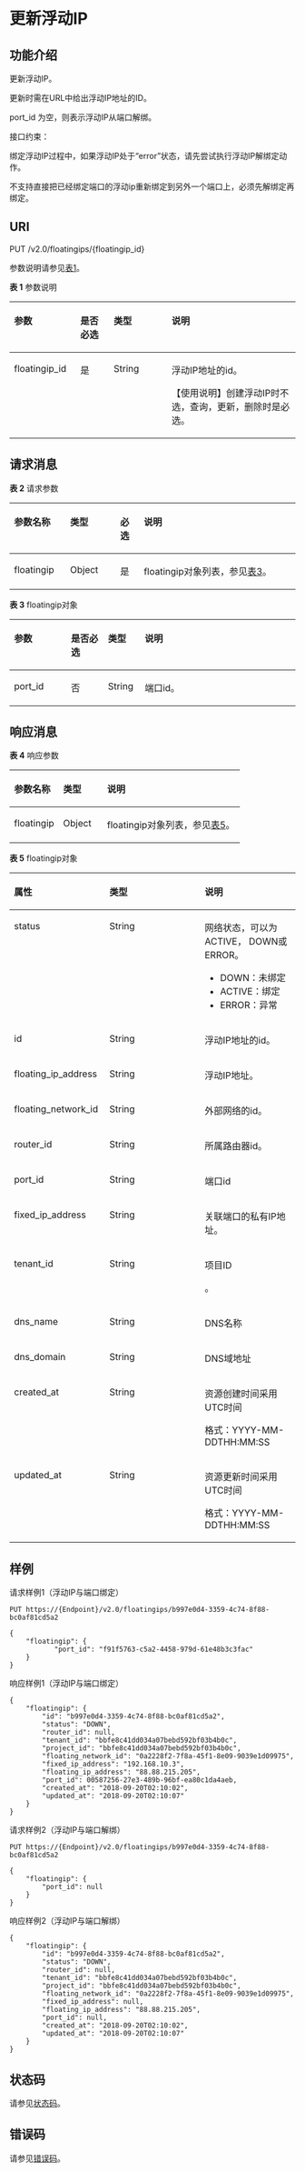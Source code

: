 # 更新浮动IP<a name="vpc_floatingiP_0004"></a>

## 功能介绍<a name="section6285365021641"></a>

更新浮动IP。

更新时需在URL中给出浮动IP地址的ID。

port\_id 为空，则表示浮动IP从端口解绑。

接口约束：

绑定浮动IP过程中，如果浮动IP处于“error”状态，请先尝试执行浮动IP解绑定动作。

不支持直接把已经绑定端口的浮动ip重新绑定到另外一个端口上，必须先解绑定再绑定。

## URI<a name="section5206576221641"></a>

PUT /v2.0/floatingips/\{floatingip\_id\}

参数说明请参见[表1](#table5388109319164)。

**表 1**  参数说明

<a name="table5388109319164"></a>
<table><thead align="left"><tr id="row6462628919164"><th class="cellrowborder" valign="top" width="23.169999999999998%" id="mcps1.2.5.1.1"><p id="p23806019164"><a name="p23806019164"></a><a name="p23806019164"></a>参数</p>
</th>
<th class="cellrowborder" valign="top" width="11.66%" id="mcps1.2.5.1.2"><p id="p868823916540"><a name="p868823916540"></a><a name="p868823916540"></a>是否必选</p>
</th>
<th class="cellrowborder" valign="top" width="20.28%" id="mcps1.2.5.1.3"><p id="p1928287519164"><a name="p1928287519164"></a><a name="p1928287519164"></a>类型</p>
</th>
<th class="cellrowborder" valign="top" width="44.89%" id="mcps1.2.5.1.4"><p id="p4943306019164"><a name="p4943306019164"></a><a name="p4943306019164"></a>说明</p>
</th>
</tr>
</thead>
<tbody><tr id="row316619519164"><td class="cellrowborder" valign="top" width="23.169999999999998%" headers="mcps1.2.5.1.1 "><p id="p115515499553"><a name="p115515499553"></a><a name="p115515499553"></a>floatingip_id</p>
</td>
<td class="cellrowborder" valign="top" width="11.66%" headers="mcps1.2.5.1.2 "><p id="p0689103915411"><a name="p0689103915411"></a><a name="p0689103915411"></a>是</p>
</td>
<td class="cellrowborder" valign="top" width="20.28%" headers="mcps1.2.5.1.3 "><p id="p3677022419164"><a name="p3677022419164"></a><a name="p3677022419164"></a>String</p>
</td>
<td class="cellrowborder" valign="top" width="44.89%" headers="mcps1.2.5.1.4 "><p id="p2690811319164"><a name="p2690811319164"></a><a name="p2690811319164"></a>浮动IP地址的id。</p>
<p id="p6641157838"><a name="p6641157838"></a><a name="p6641157838"></a>【使用说明】创建浮动IP时不选，查询，更新，删除时是必选。</p>
</td>
</tr>
</tbody>
</table>

## 请求消息<a name="section2938074421641"></a>

**表 2**  请求参数

<a name="table3103003021641"></a>
<table><thead align="left"><tr id="row5907300221641"><th class="cellrowborder" valign="top" width="19.59%" id="mcps1.2.5.1.1"><p id="p2018384621641"><a name="p2018384621641"></a><a name="p2018384621641"></a>参数名称</p>
</th>
<th class="cellrowborder" valign="top" width="17.53%" id="mcps1.2.5.1.2"><p id="p2427879021641"><a name="p2427879021641"></a><a name="p2427879021641"></a>类型</p>
</th>
<th class="cellrowborder" valign="top" width="8.25%" id="mcps1.2.5.1.3"><p id="p2042494621641"><a name="p2042494621641"></a><a name="p2042494621641"></a>必选</p>
</th>
<th class="cellrowborder" valign="top" width="54.63%" id="mcps1.2.5.1.4"><p id="p4380795521641"><a name="p4380795521641"></a><a name="p4380795521641"></a>说明</p>
</th>
</tr>
</thead>
<tbody><tr id="row5878350521641"><td class="cellrowborder" valign="top" width="19.59%" headers="mcps1.2.5.1.1 "><p id="p6384347521641"><a name="p6384347521641"></a><a name="p6384347521641"></a>floatingip</p>
</td>
<td class="cellrowborder" valign="top" width="17.53%" headers="mcps1.2.5.1.2 "><p id="p393901021641"><a name="p393901021641"></a><a name="p393901021641"></a>Object</p>
</td>
<td class="cellrowborder" valign="top" width="8.25%" headers="mcps1.2.5.1.3 "><p id="p5062438921641"><a name="p5062438921641"></a><a name="p5062438921641"></a>是</p>
</td>
<td class="cellrowborder" valign="top" width="54.63%" headers="mcps1.2.5.1.4 "><p id="p557124874610"><a name="p557124874610"></a><a name="p557124874610"></a>floatingip对象列表，参见<a href="#table547993685510">表3</a>。</p>
</td>
</tr>
</tbody>
</table>

**表 3**  floatingip对象

<a name="table547993685510"></a>
<table><thead align="left"><tr id="row966719362553"><th class="cellrowborder" valign="top" width="19.878012198780123%" id="mcps1.2.5.1.1"><p id="p0685313416"><a name="p0685313416"></a><a name="p0685313416"></a>参数</p>
</th>
<th class="cellrowborder" valign="top" width="12.938706129387059%" id="mcps1.2.5.1.2"><p id="p768561134110"><a name="p768561134110"></a><a name="p768561134110"></a>是否必选</p>
</th>
<th class="cellrowborder" valign="top" width="12.84871512848715%" id="mcps1.2.5.1.3"><p id="p368681134120"><a name="p368681134120"></a><a name="p368681134120"></a>类型</p>
</th>
<th class="cellrowborder" valign="top" width="54.334566543345666%" id="mcps1.2.5.1.4"><p id="p668612124119"><a name="p668612124119"></a><a name="p668612124119"></a>说明</p>
</th>
</tr>
</thead>
<tbody><tr id="row1667163613554"><td class="cellrowborder" valign="top" width="19.878012198780123%" headers="mcps1.2.5.1.1 "><p id="p1868717104113"><a name="p1868717104113"></a><a name="p1868717104113"></a>port_id</p>
</td>
<td class="cellrowborder" valign="top" width="12.938706129387059%" headers="mcps1.2.5.1.2 "><p id="p26871119419"><a name="p26871119419"></a><a name="p26871119419"></a>否</p>
</td>
<td class="cellrowborder" valign="top" width="12.84871512848715%" headers="mcps1.2.5.1.3 "><p id="p66889116414"><a name="p66889116414"></a><a name="p66889116414"></a>String</p>
</td>
<td class="cellrowborder" valign="top" width="54.334566543345666%" headers="mcps1.2.5.1.4 "><p id="p14688213413"><a name="p14688213413"></a><a name="p14688213413"></a>端口id。</p>
</td>
</tr>
</tbody>
</table>

## 响应消息<a name="section2485220121641"></a>

**表 4**  响应参数

<a name="table6687125821641"></a>
<table><thead align="left"><tr id="row2678790321641"><th class="cellrowborder" valign="top" width="21.349999999999998%" id="mcps1.2.4.1.1"><p id="p2233651921641"><a name="p2233651921641"></a><a name="p2233651921641"></a>参数名称</p>
</th>
<th class="cellrowborder" valign="top" width="19.11%" id="mcps1.2.4.1.2"><p id="p6442759121641"><a name="p6442759121641"></a><a name="p6442759121641"></a>类型</p>
</th>
<th class="cellrowborder" valign="top" width="59.540000000000006%" id="mcps1.2.4.1.3"><p id="p5780308921641"><a name="p5780308921641"></a><a name="p5780308921641"></a>说明</p>
</th>
</tr>
</thead>
<tbody><tr id="row5153866721641"><td class="cellrowborder" valign="top" width="21.349999999999998%" headers="mcps1.2.4.1.1 "><p id="p1388252621641"><a name="p1388252621641"></a><a name="p1388252621641"></a>floatingip</p>
</td>
<td class="cellrowborder" valign="top" width="19.11%" headers="mcps1.2.4.1.2 "><p id="p5074280121641"><a name="p5074280121641"></a><a name="p5074280121641"></a>Object</p>
</td>
<td class="cellrowborder" valign="top" width="59.540000000000006%" headers="mcps1.2.4.1.3 "><p id="p6355285621641"><a name="p6355285621641"></a><a name="p6355285621641"></a>floatingip对象列表，参见<a href="#table8139247714">表5</a>。</p>
</td>
</tr>
</tbody>
</table>

**表 5**  floatingip对象

<a name="table8139247714"></a>
<table><thead align="left"><tr id="row18132240714"><th class="cellrowborder" valign="top" width="33.33333333333333%" id="mcps1.2.4.1.1"><p id="p101201250870"><a name="p101201250870"></a><a name="p101201250870"></a>属性</p>
</th>
<th class="cellrowborder" valign="top" width="33.33333333333333%" id="mcps1.2.4.1.2"><p id="p161211850674"><a name="p161211850674"></a><a name="p161211850674"></a>类型</p>
</th>
<th class="cellrowborder" valign="top" width="33.33333333333333%" id="mcps1.2.4.1.3"><p id="p41217502719"><a name="p41217502719"></a><a name="p41217502719"></a>说明</p>
</th>
</tr>
</thead>
<tbody><tr id="row2014192410713"><td class="cellrowborder" valign="top" width="33.33333333333333%" headers="mcps1.2.4.1.1 "><p id="p6028218019164"><a name="p6028218019164"></a><a name="p6028218019164"></a>status</p>
</td>
<td class="cellrowborder" valign="top" width="33.33333333333333%" headers="mcps1.2.4.1.2 "><p id="p5101843519164"><a name="p5101843519164"></a><a name="p5101843519164"></a>String</p>
</td>
<td class="cellrowborder" valign="top" width="33.33333333333333%" headers="mcps1.2.4.1.3 "><p id="p6000412319164"><a name="p6000412319164"></a><a name="p6000412319164"></a>网络状态，可以为ACTIVE， DOWN或ERROR。</p>
<a name="ul10603143175810"></a><a name="ul10603143175810"></a><ul id="ul10603143175810"><li>DOWN：未绑定</li><li>ACTIVE：绑定</li><li>ERROR：异常</li></ul>
</td>
</tr>
<tr id="row4141241070"><td class="cellrowborder" valign="top" width="33.33333333333333%" headers="mcps1.2.4.1.1 "><p id="p5513524919164"><a name="p5513524919164"></a><a name="p5513524919164"></a>id</p>
</td>
<td class="cellrowborder" valign="top" width="33.33333333333333%" headers="mcps1.2.4.1.2 "><p id="p212111505713"><a name="p212111505713"></a><a name="p212111505713"></a>String</p>
</td>
<td class="cellrowborder" valign="top" width="33.33333333333333%" headers="mcps1.2.4.1.3 "><p id="p4121850371"><a name="p4121850371"></a><a name="p4121850371"></a>浮动IP地址的id。</p>
</td>
</tr>
<tr id="row614132416712"><td class="cellrowborder" valign="top" width="33.33333333333333%" headers="mcps1.2.4.1.1 "><p id="p1912112509713"><a name="p1912112509713"></a><a name="p1912112509713"></a>floating_ip_address</p>
</td>
<td class="cellrowborder" valign="top" width="33.33333333333333%" headers="mcps1.2.4.1.2 "><p id="p11211850072"><a name="p11211850072"></a><a name="p11211850072"></a>String</p>
</td>
<td class="cellrowborder" valign="top" width="33.33333333333333%" headers="mcps1.2.4.1.3 "><p id="p16122205017713"><a name="p16122205017713"></a><a name="p16122205017713"></a>浮动IP地址。</p>
</td>
</tr>
<tr id="row115102414717"><td class="cellrowborder" valign="top" width="33.33333333333333%" headers="mcps1.2.4.1.1 "><p id="p61223503712"><a name="p61223503712"></a><a name="p61223503712"></a>floating_network_id</p>
</td>
<td class="cellrowborder" valign="top" width="33.33333333333333%" headers="mcps1.2.4.1.2 "><p id="p1812220507714"><a name="p1812220507714"></a><a name="p1812220507714"></a>String</p>
</td>
<td class="cellrowborder" valign="top" width="33.33333333333333%" headers="mcps1.2.4.1.3 "><p id="p16122550274"><a name="p16122550274"></a><a name="p16122550274"></a>外部网络的id。</p>
</td>
</tr>
<tr id="row19155241277"><td class="cellrowborder" valign="top" width="33.33333333333333%" headers="mcps1.2.4.1.1 "><p id="p201223504719"><a name="p201223504719"></a><a name="p201223504719"></a>router_id</p>
</td>
<td class="cellrowborder" valign="top" width="33.33333333333333%" headers="mcps1.2.4.1.2 "><p id="p1122155015714"><a name="p1122155015714"></a><a name="p1122155015714"></a>String</p>
</td>
<td class="cellrowborder" valign="top" width="33.33333333333333%" headers="mcps1.2.4.1.3 "><p id="p812212506713"><a name="p812212506713"></a><a name="p812212506713"></a>所属路由器id。</p>
</td>
</tr>
<tr id="row101514247714"><td class="cellrowborder" valign="top" width="33.33333333333333%" headers="mcps1.2.4.1.1 "><p id="p412218502718"><a name="p412218502718"></a><a name="p412218502718"></a>port_id</p>
</td>
<td class="cellrowborder" valign="top" width="33.33333333333333%" headers="mcps1.2.4.1.2 "><p id="p612213506716"><a name="p612213506716"></a><a name="p612213506716"></a>String</p>
</td>
<td class="cellrowborder" valign="top" width="33.33333333333333%" headers="mcps1.2.4.1.3 "><p id="p141228504716"><a name="p141228504716"></a><a name="p141228504716"></a>端口id</p>
</td>
</tr>
<tr id="row3164249715"><td class="cellrowborder" valign="top" width="33.33333333333333%" headers="mcps1.2.4.1.1 "><p id="p01237508720"><a name="p01237508720"></a><a name="p01237508720"></a>fixed_ip_address</p>
</td>
<td class="cellrowborder" valign="top" width="33.33333333333333%" headers="mcps1.2.4.1.2 "><p id="p111239501770"><a name="p111239501770"></a><a name="p111239501770"></a>String</p>
</td>
<td class="cellrowborder" valign="top" width="33.33333333333333%" headers="mcps1.2.4.1.3 "><p id="p1712316501972"><a name="p1712316501972"></a><a name="p1712316501972"></a>关联端口的私有IP地址。</p>
</td>
</tr>
<tr id="row21662416711"><td class="cellrowborder" valign="top" width="33.33333333333333%" headers="mcps1.2.4.1.1 "><p id="p812355018717"><a name="p812355018717"></a><a name="p812355018717"></a>tenant_id</p>
</td>
<td class="cellrowborder" valign="top" width="33.33333333333333%" headers="mcps1.2.4.1.2 "><p id="p612316509712"><a name="p612316509712"></a><a name="p612316509712"></a>String</p>
</td>
<td class="cellrowborder" valign="top" width="33.33333333333333%" headers="mcps1.2.4.1.3 "><p id="p10487112"><a name="p10487112"></a><a name="p10487112"></a>项目ID</p>
<p id="p51231950174"><a name="p51231950174"></a><a name="p51231950174"></a>。</p>
</td>
</tr>
<tr id="row11176241720"><td class="cellrowborder" valign="top" width="33.33333333333333%" headers="mcps1.2.4.1.1 "><p id="p11222111885214"><a name="p11222111885214"></a><a name="p11222111885214"></a>dns_name</p>
</td>
<td class="cellrowborder" valign="top" width="33.33333333333333%" headers="mcps1.2.4.1.2 "><p id="p122232018115215"><a name="p122232018115215"></a><a name="p122232018115215"></a>String</p>
</td>
<td class="cellrowborder" valign="top" width="33.33333333333333%" headers="mcps1.2.4.1.3 "><p id="p18223161825216"><a name="p18223161825216"></a><a name="p18223161825216"></a>DNS名称</p>
</td>
</tr>
<tr id="row17174241670"><td class="cellrowborder" valign="top" width="33.33333333333333%" headers="mcps1.2.4.1.1 "><p id="p492133065713"><a name="p492133065713"></a><a name="p492133065713"></a>dns_domain</p>
</td>
<td class="cellrowborder" valign="top" width="33.33333333333333%" headers="mcps1.2.4.1.2 "><p id="p16929300573"><a name="p16929300573"></a><a name="p16929300573"></a>String</p>
</td>
<td class="cellrowborder" valign="top" width="33.33333333333333%" headers="mcps1.2.4.1.3 "><p id="p3921230175711"><a name="p3921230175711"></a><a name="p3921230175711"></a>DNS域地址</p>
</td>
</tr>
<tr id="row1418142410714"><td class="cellrowborder" valign="top" width="33.33333333333333%" headers="mcps1.2.4.1.1 "><p id="p1953114119914"><a name="p1953114119914"></a><a name="p1953114119914"></a>created_at</p>
</td>
<td class="cellrowborder" valign="top" width="33.33333333333333%" headers="mcps1.2.4.1.2 "><p id="p595318416919"><a name="p595318416919"></a><a name="p595318416919"></a>String</p>
</td>
<td class="cellrowborder" valign="top" width="33.33333333333333%" headers="mcps1.2.4.1.3 "><p id="p1395374115919"><a name="p1395374115919"></a><a name="p1395374115919"></a>资源创建时间采用UTC时间</p>
<p id="p2070141994713"><a name="p2070141994713"></a><a name="p2070141994713"></a>格式：YYYY-MM-DDTHH:MM:SS</p>
</td>
</tr>
<tr id="row1188246714"><td class="cellrowborder" valign="top" width="33.33333333333333%" headers="mcps1.2.4.1.1 "><p id="p139719548912"><a name="p139719548912"></a><a name="p139719548912"></a>updated_at</p>
</td>
<td class="cellrowborder" valign="top" width="33.33333333333333%" headers="mcps1.2.4.1.2 "><p id="p53971154594"><a name="p53971154594"></a><a name="p53971154594"></a>String</p>
</td>
<td class="cellrowborder" valign="top" width="33.33333333333333%" headers="mcps1.2.4.1.3 "><p id="p1339713549918"><a name="p1339713549918"></a><a name="p1339713549918"></a>资源更新时间采用UTC时间</p>
<p id="p137222218476"><a name="p137222218476"></a><a name="p137222218476"></a>格式：YYYY-MM-DDTHH:MM:SS</p>
</td>
</tr>
</tbody>
</table>

## 样例<a name="section3510479621641"></a>

请求样例1（浮动IP与端口绑定）

```
PUT https://{Endpoint}/v2.0/floatingips/b997e0d4-3359-4c74-8f88-bc0af81cd5a2 
 
{
    "floatingip": {
           "port_id": "f91f5763-c5a2-4458-979d-61e48b3c3fac"
    }
}
```

响应样例1（浮动IP与端口绑定）

```
{
    "floatingip": {
        "id": "b997e0d4-3359-4c74-8f88-bc0af81cd5a2",
        "status": "DOWN",
        "router_id": null,
        "tenant_id": "bbfe8c41dd034a07bebd592bf03b4b0c",
        "project_id": "bbfe8c41dd034a07bebd592bf03b4b0c",
        "floating_network_id": "0a2228f2-7f8a-45f1-8e09-9039e1d09975",
        "fixed_ip_address": "192.168.10.3",
        "floating_ip_address": "88.88.215.205",
        "port_id": 00587256-27e3-489b-96bf-ea80c1da4aeb,
        "created_at": "2018-09-20T02:10:02",
        "updated_at": "2018-09-20T02:10:07"
    }
}
```

请求样例2（浮动IP与端口解绑）

```
PUT https://{Endpoint}/v2.0/floatingips/b997e0d4-3359-4c74-8f88-bc0af81cd5a2

{
    "floatingip": {
        "port_id": null
    }
}
```

响应样例2（浮动IP与端口解绑）

```
{
    "floatingip": {
        "id": "b997e0d4-3359-4c74-8f88-bc0af81cd5a2",
        "status": "DOWN",
        "router_id": null,
        "tenant_id": "bbfe8c41dd034a07bebd592bf03b4b0c",
        "project_id": "bbfe8c41dd034a07bebd592bf03b4b0c",
        "floating_network_id": "0a2228f2-7f8a-45f1-8e09-9039e1d09975",
        "fixed_ip_address": null,
        "floating_ip_address": "88.88.215.205",
        "port_id": null,
        "created_at": "2018-09-20T02:10:02",
        "updated_at": "2018-09-20T02:10:07"
    }
}
```

## 状态码<a name="section10470352390"></a>

请参见[状态码](状态码.md)。

## 错误码<a name="section85821649202813"></a>

请参见[错误码](错误码.md)。

